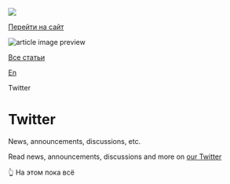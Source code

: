 [![](https://files.carrotquest.app/knowledge-bases-images/logos/64033/1726575914708-nb7xvabz.png)](/)

[Перейти на сайт](https://ru.hexlet.io)

![article image preview]()

[Все статьи](/)

[En](/category/4316)

Twitter

# Twitter

News, announcements, discussions, etc.

Read news, announcements, discussions and more on [our Twitter](https://twitter.com/hexlet_io)

👆 На этом пока всё